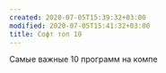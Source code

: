```yaml
---
created: 2020-07-05T15:39:32+03:00
modified: 2020-07-05T15:41:32+03:00
title: Софт топ 10
---
```


Самые важные 10 программ на компе